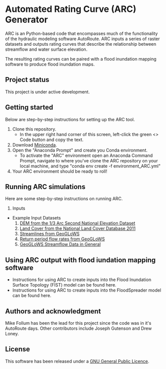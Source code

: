 # Automated Rating Curve (ARC) Generator
ARC is an Python-based code that encompasses much of the functionality of the hydraulic modeling software AutoRoute. ARC inputs a series of raster datasets and outputs rating curves that describe the relationship between streamflow and water surface elevation.

The resulting rating curves can be paired with a flood inundation mapping software to produce flood inundation maps.

## Project status
This project is under active development.

## Getting started
Below are step-by-step instructions for setting up the ARC tool.

1. Clone this repository.
   - In the upper right hand corner of this screen, left-click the green <> Code button and copy the text.
2. Download [Miniconda](https://docs.anaconda.com/miniconda/miniconda-install/).
3. Open the "Anaconda Prompt" and create you Conda environment.
   - To activate the "ARC" environment open an Anaconda Command Prompt, navigate to where you've clone the ARC repository on your local machine, and type "conda env create -f environment_ARC.yml"
4. Your ARC environment should be ready to roll!

## Running ARC simulations
Here are some step-by-step instructions on running ARC.

1. Inputs
  - Example Input Datasets
     1. [DEM from the 1/3 Arc Second National Elevation Dataset](https://apps.nationalmap.gov/downloader/)
     2. [Land Cover from the National Land Cover Database 2011](https://www.mrlc.gov/data/nlcd-2011-land-cover-conus)
     3. [Streamlines from GeoGLoWS](http://geoglows-v2.s3-website-us-west-2.amazonaws.com/#streams/)
     4. [Return period flow rates from GeoGLoWS](http://geoglows-v2-retrospective.s3-website-us-west-2.amazonaws.com/#return-periods/)
     5. [GeoGLoWS Streamflow Data in General](https://data.geoglows.org/available-data)

## Using ARC output with flood iundation mapping software
- Instructions for using ARC to create inputs into the Flood Inundation Surface Topology (FIST) model can be found here. 
- Instructions for using ARC to create inputs into the FloodSpreader model can be found here. 

## Authors and acknowledgment
Mike Follum has been the lead for this project since the code was in it's AutoRoute days. Other contributors include Joseph Gutenson and Drew Loney.

## License
This software has been released under a [GNU General Public Licence](https://github.com/MikeFHS/automated-rating-curve/blob/main/license.txt). 


